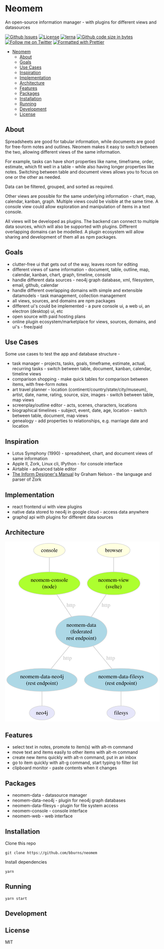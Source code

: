 # Neomem

An open-source information manager - with plugins for different views and datasources


[![Github Issues](https://img.shields.io/github/issues/bburns/Neomem.svg)](https://github.com/bburns/Neomem/issues)
[![License](https://img.shields.io/github/license/bburns/Neomem.svg)]()
[![lerna](https://img.shields.io/badge/maintained%20with-lerna-cc00ff.svg)](https://lerna.js.org/)
[![Github code size in bytes](https://img.shields.io/github/languages/code-size/bburns/Neomem.svg)]()
[![Follow me on Twitter](https://img.shields.io/twitter/follow/bburnskm.svg?label=Twitter&style=flat&color=blue)](https://twitter.com/bburnskm)
[![Formatted with Prettier](https://img.shields.io/badge/code_style-prettier-ff69b4.svg)](https://github.com/prettier/prettier)

<!-- <a href="https://codecov.io/gh/bburns/neomem"><img alt="Codecov Coverage Status" src="https://img.shields.io/Neomem/c/github/bburns/Neomem.svg?style=flat"></a> -->
<!-- <a href="https://www.npmjs.com/package/neomem"><img alt="npm version" src="https://img.shields.io/npm/v/Neomem.svg?style=flat-square"></a> -->
<!-- <a href="https://www.npmjs.com/package/neomem"><img alt="weekly downloads from npm" src="https://img.shields.io/npm/dw/Neomem.svg?style=flat-square"></a> -->


- [Neomem](#neomem)
  - [About](#about)
  - [Goals](#goals)
  - [Use Cases](#use-cases)
  - [Inspiration](#inspiration)
  - [Implementation](#implementation)
  - [Architecture](#architecture)
  - [Features](#features)
  - [Packages](#packages)
  - [Installation](#installation)
  - [Running](#running)
  - [Development](#development)
  - [License](#license)


## About

Spreadsheets are good for tabular information, while documents are good for free-form notes and outlines. Neomem makes it easy to switch between the two, allowing different views of the same information. 

For example, tasks can have short properties like name, timeframe, order, estimate, which fit well in a table - while also having longer properties like notes. Switching between table and document views allows you to focus on one or the other as needed.

Data can be filtered, grouped, and sorted as required. 

Other views are possible for the same underlying information - chart, map, calendar, kanban, graph. Multiple views could be visible at the same time. A console view could allow exploration and manipulation of items in a text console. 

All views will be developed as plugins. The backend can connect to multiple data sources, which will also be supported with plugins. Different overlapping domains can be modelled. A plugin ecosystem will allow sharing and development of them all as npm packages. 


## Goals

- clutter-free ui that gets out of the way, leaves room for editing
- different views of same information - document, table, outline, map, calendar, kanban, chart, graph, timeline, console
- handle different data sources - neo4j graph database, xml, filesystem, email, github, calendar
- handle different overlapping domains with simple and extensible datamodels - task management, collection management
- all views, sources, and domains are npm packages
- different ui's could be implemented - a pure console ui, a web ui, an electron (desktop) ui, etc
- open source with paid hosting plans
- online plugin ecosystem/marketplace for views, sources, domains, and ui's - free/paid


## Use Cases

Some use cases to test the app and database structure -

- task manager - projects, tasks, goals, timeframe, estimate, actual, recurring tasks - switch between table, document, kanban, calendar, timeline views
- comparison shopping - make quick tables for comparison between items, with free-form notes
- art travel planner - location (continent/country/state/city/museum), artist, date, name, rating, source, size, images - switch between table, map views
- screenplay/outline editor - acts, scenes, characters, locations
- biographical timelines - subject, event, date, age, location - switch between table, document, map views
- genealogy - add properties to relationships, e.g. marriage date and location


## Inspiration

- Lotus Symphony (1990) - spreadsheet, chart, and document views of same information
- Apple II, Zork, Linux cli, IPython - for console interface
- Airtable - advanced table editor
- [The Inform Designer's Manual](https://www.amazon.com/Inform-Designers-Manual-Graham-Nelson/dp/0971311900) by Graham Nelson - the language and parser of Zork


## Implementation

- react frontend ui with view plugins
- native data stored to neo4j in google cloud - access data anywhere
- graphql api with plugins for different data sources


## Architecture

![arch](https://raw.githubusercontent.com/bburns/Neomem/main/docs/architecture2021-01-08.dot.svg)


## Features

- select text in notes, promote to item(s) with alt-m command
- move text and items easily to other items with alt-m command
- create new items quickly with alt-n command, put in an inbox
- go to item quickly with alt-g command, start typing to filter list
- clipboard monitor - paste contents when it changes


## Packages

- neomem-data - datasource manager
- neomem-data-neo4j - plugin for neo4j graph databases
- neomem-data-filesys - plugin for file system access
- neomem-console - console interface
- neomem-web - web interface


## Installation

Clone this repo

    git clone https://github.com/bburns/neomem

Install dependencies

    yarn


## Running

    yarn start
    
## Development


## License

MIT
